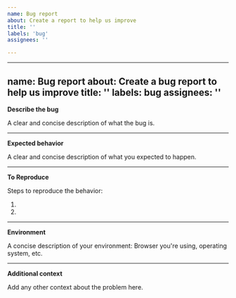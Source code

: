 ```yaml
---
name: Bug report
about: Create a report to help us improve
title: ''
labels: 'bug'
assignees: ''

---
```


---
name: Bug report
about: Create a bug report to help us improve
title: ''
labels: bug
assignees: ''
---

**Describe the bug**

A clear and concise description of what the bug is.

---
**Expected behavior**

A clear and concise description of what you expected to happen.

---
**To Reproduce**

Steps to reproduce the behavior:
1. <!-- Replace this text --!>
2. <!-- Replace this text --!>

---
**Environment**

A concise description of your environment: Browser you're using,
operating system, etc.

---
**Additional context**

Add any other context about the problem here.
